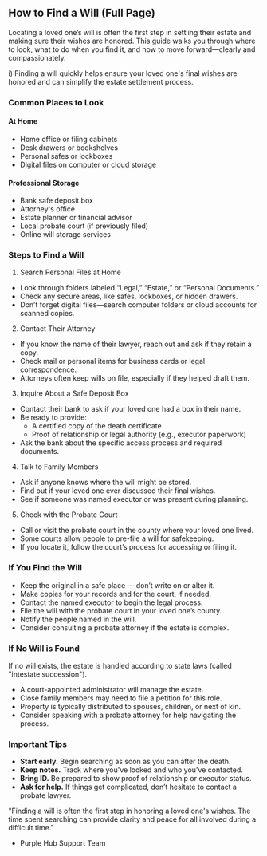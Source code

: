 ## How to Find a Will (Full Page)

Locating a loved one’s will is often the first step in settling their estate and making sure their wishes are honored. This guide walks you through where to look, what to do when you find it, and how to move forward—clearly and compassionately.

i) Finding a will quickly helps ensure your loved one's final wishes are honored and can simplify the estate settlement process.

### Common Places to Look

#### At Home

* Home office or filing cabinets  
* Desk drawers or bookshelves  
* Personal safes or lockboxes  
* Digital files on computer or cloud storage

#### Professional Storage

* Bank safe deposit box  
* Attorney's office  
* Estate planner or financial advisor  
* Local probate court (if previously filed)  
* Online will storage services

### Steps to Find a Will

1. Search Personal Files at Home  
* Look through folders labeled “Legal,” “Estate,” or “Personal Documents.”  
* Check any secure areas, like safes, lockboxes, or hidden drawers.  
* Don’t forget digital files—search computer folders or cloud accounts for scanned copies.

2. Contact Their Attorney  
* If you know the name of their lawyer, reach out and ask if they retain a copy.  
* Check mail or personal items for business cards or legal correspondence.  
* Attorneys often keep wills on file, especially if they helped draft them.

3. Inquire About a Safe Deposit Box  
* Contact their bank to ask if your loved one had a box in their name.  
* Be ready to provide:  
  * A certified copy of the death certificate  
  * Proof of relationship or legal authority (e.g., executor paperwork)  
* Ask the bank about the specific access process and required documents.

4. Talk to Family Members  
* Ask if anyone knows where the will might be stored.  
* Find out if your loved one ever discussed their final wishes.  
* See if someone was named executor or was present during planning.

5. Check with the Probate Court  
* Call or visit the probate court in the county where your loved one lived.  
* Some courts allow people to pre-file a will for safekeeping.  
* If you locate it, follow the court’s process for accessing or filing it.

### If You Find the Will

* Keep the original in a safe place — don’t write on or alter it.  
* Make copies for your records and for the court, if needed.  
* Contact the named executor to begin the legal process.  
* File the will with the probate court in your loved one’s county.  
* Notify the people named in the will.  
* Consider consulting a probate attorney if the estate is complex.

### If No Will is Found

If no will exists, the estate is handled according to state laws (called "intestate succession").

* A court-appointed administrator will manage the estate.  
* Close family members may need to file a petition for this role.  
* Property is typically distributed to spouses, children, or next of kin.  
* Consider speaking with a probate attorney for help navigating the process.

### Important Tips

* **Start early.** Begin searching as soon as you can after the death.  
* **Keep notes.** Track where you've looked and who you’ve contacted.  
* **Bring ID.** Be prepared to show proof of relationship or executor status.  
* **Ask for help.** If things get complicated, don’t hesitate to contact a probate lawyer.


  
"Finding a will is often the first step in honoring a loved one's wishes. The time spent searching can provide clarity and peace for all involved during a difficult time."

- Purple Hub Support Team

## 